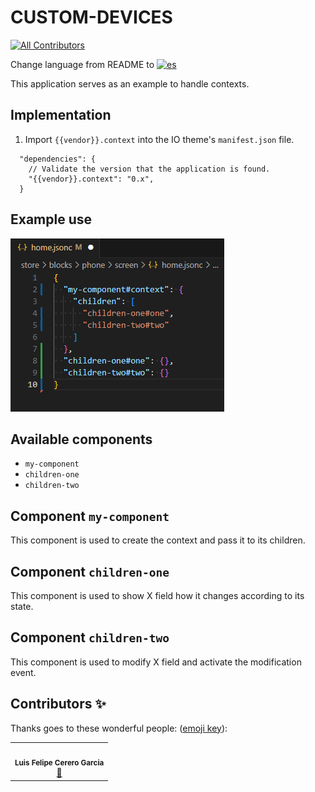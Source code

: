 # CUSTOM-DEVICES

<!-- DOCS-IGNORE:start -->
<!-- ALL-CONTRIBUTORS-BADGE:START - Do not remove or modify this section -->

[![All Contributors](https://img.shields.io/badge/all_contributors-1-orange.svg?style=flat-square)](#contributors-)

<!-- ALL-CONTRIBUTORS-BADGE:END -->
<!-- DOCS-IGNORE:end -->

Change language from README to [![es](https://img.shields.io/badge/lang-es-yellow.svg)](https://github.com/FelCer/vtex-context/blob/main/docs/README.md)

This application serves as an example to handle contexts.
<br>

## Implementation

1. Import `{{vendor}}.context` into the IO theme's `manifest.json` file.

```
  "dependencies": {
    // Validate the version that the application is found.
    "{{vendor}}.context": "0.x",
  }

```

## Example use

![Media Placeholder](./assets/example_use.png 'image of example use')

## Available components

- `my-component`
- `children-one`
- `children-two`
  <br>

## Component `my-component`

This component is used to create the context and pass it to its children.

## Component `children-one`

This component is used to show X field how it changes according to its state.

## Component `children-two`

This component is used to modify X field and activate the modification event.

<!-- DOCS-IGNORE:start -->

## Contributors ✨

Thanks goes to these wonderful people: ([emoji key](https://allcontributors.org/docs/en/emoji-key)):

<table>
  <tr>
    <td align="center"><img src="https://avatars.githubusercontent.com/u/22477264?v=4" width="100px;" alt=""/><br /><sub><b>Luis Felipe Cerero Garcia</b></sub></a><br /><a href="https://github.com/ITGlobers/showcase-cencosud/commits?author=felcer" title="Documentation">📖</td>
  </tr>
</table>

<!-- DOCS-IGNORE:end -->
